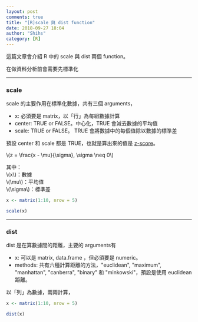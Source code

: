 ```yaml
---
layout: post
comments: true
title: "[R]scale 與 dist function"
date: 2018-09-27 18:04
author: "Shihs"
category: [R]
---
```


這篇文章會介紹 R 中的 scale 與 dist 兩個 function。

在做資料分析前會需要先標準化


***

### scale
scale 的主要作用在標準化數據，共有三個 arguments，
- x: 必須要是 matrix，以「行」為每組數據計算
- center: TRUE or FALSE。中心化，TRUE 會減去數據的平均值
- scale: TRUE or FALSE。 TRUE 會將數據中的每個值除以數據的標準差

預設 center 和 scale 都是 TRUE，也就是算出來的值是 [z-score](https://zh.wikipedia.org/wiki/標準分數)。

>
\\(z = \frac{x - \mu}{\sigma}, \sigma \neq 0\\)

其中：<br>
\\(x\\)：數據<br>
\\(\mu\\)：平均值<br>
\\(\sigma\\)：標準差


```r
x <- matrix(1:10, nrow = 5)

scale(x)
```

***

### dist
dist 是在算數據間的距離，主要的 arguments有
- x: 可以是 matrix, data.frame ，但必須要是 numeric。
- methods: 共有六種計算距離的方法，"euclidean", "maximum", "manhattan", "canberra", "binary" 和 "minkowski"，預設是使用 euclidean 距離。

以「列」為數據，兩兩計算，

```r
x <- matrix(1:10, nrow = 5)

dist(x)
```








